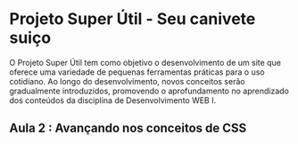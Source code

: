 # Projeto Super Útil - Seu canivete suiço

O Projeto Super Útil tem como objetivo o desenvolvimento de um site que oferece uma variedade de pequenas ferramentas práticas para o uso cotidiano. Ao longo do desenvolvimento, novos conceitos serão gradualmente introduzidos, promovendo o aprofundamento no aprendizado dos conteúdos da disciplina de Desenvolvimento WEB I.

## Aula 2 : Avançando nos conceitos de CSS

